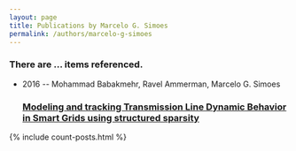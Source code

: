 ```yaml
---
layout: page
title: Publications by Marcelo G. Simoes
permalink: /authors/marcelo-g-simoes
---
```


<h3 id="number-posts">There are ... items referenced.</h3>
<ul class="post-list">
<li><span class='post-meta'>2016 -- Mohammad Babakmehr, Ravel Ammerman, Marcelo G. Simoes</span><h3><a class='post-link' href="{{ site.baseurl }}/modeling-and-tracking-transmission-line-dynamic-behavior-in-smart-grids-using-structured-sparsity">Modeling and tracking Transmission Line Dynamic Behavior in Smart Grids using structured sparsity</a></h3></li>

</ul>
{% include count-posts.html %}
